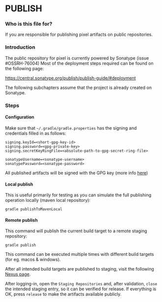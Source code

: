 # PUBLISH #

### Who is this file for? ###

If you are responsible for publishing pixel artifacts on public repositories.

### Introduction ###

The public repository for pixel is currently powered by Sonatype (issue #OSSRH-76004)
Most of the deployment steps required can be found on the following page:

https://central.sonatype.org/publish/publish-guide/#deployment

The following subchapters assume that the project is already created on Sonatype.

### Steps ###

#### Configuration ####

Make sure that `~/.gradle/gradle.properties` has the signing and credentials filled in as follows:

```
signing.keyId=<short-gpg-key-id>
signing.password=<gpg-private-key>
signing.secretKeyRingFile=<absolute-path-to-gpg-secret-ring-file>

sonatypeUsername=<sonatype-username>
sonatypePassword=<sonatype-password>
```

All published artifacts will be signed with the GPG key (more info [here](/Users/jfalves/Workspace/keys/secret-keys.gpg))

#### Local publish ####

This is useful primarily for testing as you can simulate the full publishing operation locally (maven local repository):

`gradle publishToMavenLocal`

#### Remote publish ####

This command will publish the current build target to a remote staging repository:

`gradle publish`

This command can be executed multiple times with different build targets (for eg. macos & windows). 

After all intended build targets are published to staging, visit the following [Nexus page](https://s01.oss.sonatype.org/index.html).

After logging-in, open the `Staging Repositories` and, after validation, `close` the intended staging entry, so it can be
verified for release. If everything is OK, press `release` to make the artifacts available publicly.



